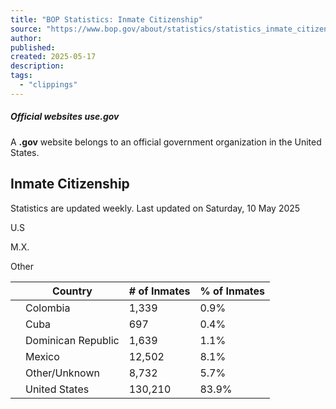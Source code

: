 ```yaml
---
title: "BOP Statistics: Inmate Citizenship"
source: "https://www.bop.gov/about/statistics/statistics_inmate_citizenship.jsp"
author:
published:
created: 2025-05-17
description:
tags:
  - "clippings"
---
```

##### Official websites use.gov

A **.gov** website belongs to an official government organization in the United States.

## Inmate Citizenship

Statistics are updated weekly. Last updated on Saturday, 10 May 2025  

U.S

M.X.

Other

|  | Country | \# of Inmates | % of Inmates |
| --- | --- | --- | --- |
|  | Colombia | 1,339 | 0.9% |
|  | Cuba | 697 | 0.4% |
|  | Dominican Republic | 1,639 | 1.1% |
|  | Mexico | 12,502 | 8.1% |
|  | Other/Unknown | 8,732 | 5.7% |
|  | United States | 130,210 | 83.9% |
